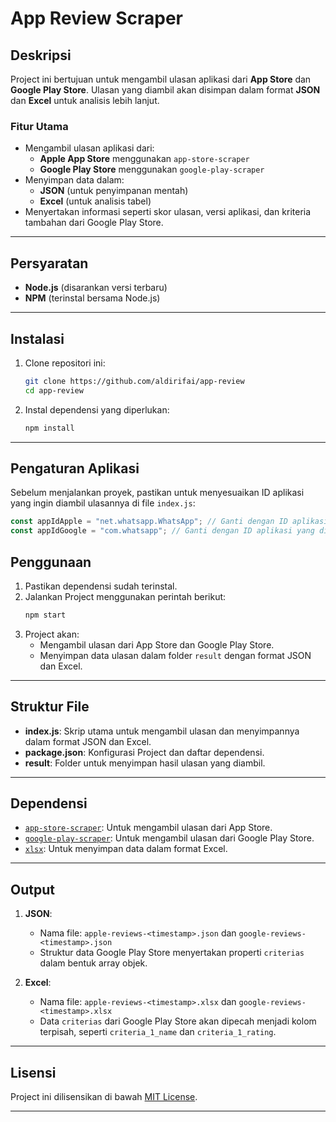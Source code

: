 # App Review Scraper

## Deskripsi

Project ini bertujuan untuk mengambil ulasan aplikasi dari **App Store** dan **Google Play Store**. Ulasan yang diambil akan disimpan dalam format **JSON** dan **Excel** untuk analisis lebih lanjut.

### Fitur Utama

-   Mengambil ulasan aplikasi dari:
    -   **Apple App Store** menggunakan `app-store-scraper`
    -   **Google Play Store** menggunakan `google-play-scraper`
-   Menyimpan data dalam:
    -   **JSON** (untuk penyimpanan mentah)
    -   **Excel** (untuk analisis tabel)
-   Menyertakan informasi seperti skor ulasan, versi aplikasi, dan kriteria tambahan dari Google Play Store.

---

## Persyaratan

-   **Node.js** (disarankan versi terbaru)
-   **NPM** (terinstal bersama Node.js)

---

## Instalasi

1. Clone repositori ini:

    ```bash
    git clone https://github.com/aldirifai/app-review
    cd app-review
    ```

2. Instal dependensi yang diperlukan:
    ```bash
    npm install
    ```

---

## Pengaturan Aplikasi

Sebelum menjalankan proyek, pastikan untuk menyesuaikan ID aplikasi yang ingin diambil ulasannya di file `index.js`:

```javascript
const appIdApple = "net.whatsapp.WhatsApp"; // Ganti dengan ID aplikasi yang diinginkan
const appIdGoogle = "com.whatsapp"; // Ganti dengan ID aplikasi yang diinginkan
```

## Penggunaan

1. Pastikan dependensi sudah terinstal.
2. Jalankan Project menggunakan perintah berikut:
    ```bash
    npm start
    ```
3. Project akan:
    - Mengambil ulasan dari App Store dan Google Play Store.
    - Menyimpan data ulasan dalam folder `result` dengan format JSON dan Excel.

---

## Struktur File

-   **index.js**: Skrip utama untuk mengambil ulasan dan menyimpannya dalam format JSON dan Excel.
-   **package.json**: Konfigurasi Project dan daftar dependensi.
-   **result**: Folder untuk menyimpan hasil ulasan yang diambil.

---

## Dependensi

-   [`app-store-scraper`](https://www.npmjs.com/package/app-store-scraper): Untuk mengambil ulasan dari App Store.
-   [`google-play-scraper`](https://www.npmjs.com/package/google-play-scraper): Untuk mengambil ulasan dari Google Play Store.
-   [`xlsx`](https://www.npmjs.com/package/xlsx): Untuk menyimpan data dalam format Excel.

---

## Output

1. **JSON**:

    - Nama file: `apple-reviews-<timestamp>.json` dan `google-reviews-<timestamp>.json`
    - Struktur data Google Play Store menyertakan properti `criterias` dalam bentuk array objek.

2. **Excel**:
    - Nama file: `apple-reviews-<timestamp>.xlsx` dan `google-reviews-<timestamp>.xlsx`
    - Data `criterias` dari Google Play Store akan dipecah menjadi kolom terpisah, seperti `criteria_1_name` dan `criteria_1_rating`.

---

## Lisensi

Project ini dilisensikan di bawah [MIT License](https://opensource.org/licenses/MIT).

---
